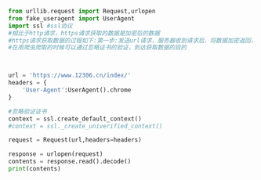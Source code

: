 
<BlogInfo id="1126" title="9.https请求" author="白日梦想猿" pv=0 read_times=0 pre_cost_time="0分26秒" category="爬虫学习" tag_list="['爬虫学习']" create_time="2020.05.31 09:36:28" update_time="2020.05.31 09:50:10" />

```python
from urllib.request import Request,urlopen
from fake_useragent import UserAgent
import ssl #ssl协议
#相比于http请求，https请求获取的数据是加密后的数据
#https请求获取数据的过程如下:第一步:发送url请求，服务器收到请求后，将数据加密返回，在本地需要特定的证书许可
#在用爬虫爬取的时候可以通过忽略证书的验证，到达获取数据的目的



url = 'https://www.12306.cn/index/'
headers = {
    'User-Agent':UserAgent().chrome
}

#忽略验证证书
context = ssl.create_default_context()
#context = ssl._create_univerified_context()

request = Request(url,headers=headers)

response = urlopen(request)
contents = response.read().decode()
print(contents)
```
